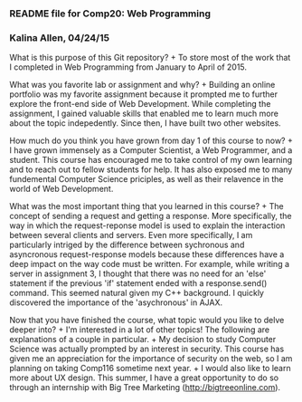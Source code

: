 ### README file for Comp20: Web Programming
### Kalina Allen, 04/24/15

What is this purpose of this Git repository? 
	+ To store most of the work that I completed in Web Programming from January to April of 2015.

What was you favorite lab or assignment and why?
	+ Building an online portfolio was my favorite assignment because it prompted me to further explore the front-end side of Web Development. While completing the assignment, I gained valuable skills that enabled me to learn much more about the topic indepedently. Since then, I have built two other websites. 

How much do you think you have grown from day 1 of this course to now?
	+ I have grown immensely as a Computer Scientist, a Web Programmer, and a student. This course has encouraged me to take control of my own learning and to reach out to fellow students for help. It has also exposed me to many fundemental Computer Science priciples, as well as their relavence in the world of Web Development. 

What was the most important thing that you learned in this course? 
	+ The concept of sending a request and getting a response. More specifically, the way in which the request-reponse model is used to explain the interaction between several clients and servers. Even more specifically, I am particularly intriged by the difference between sychronous and asyncronous request-response models because these differences have a deep impact on the way code must be written. For example, while writing a server in assignment 3, I thought that there was no need for an 'else' statement if the previous 'if' statement ended with a response.send() command. This seemed natural given my C++ background. I quickly discovered the importance of the 'asychronous' in AJAX.  

Now that you have finished the course, what topic would you like to delve deeper into? 
	+ I'm interested in a lot of other topics! The following are explanations of a couple in particular. 
	+ My decision to study Computer Science was actually prompted by an interest in security. This course has given me an appreciation for the importance of security on the web, so I am planning on taking Comp116 sometime next year.
	+ I would also like to learn more about UX design. This summer, I have a great opportunity to do so through an internship with Big Tree Marketing (http://bigtreeonline.com).
